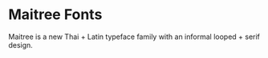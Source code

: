 # Maitree Fonts

Maitree is a new Thai + Latin typeface family with an informal looped + serif design.